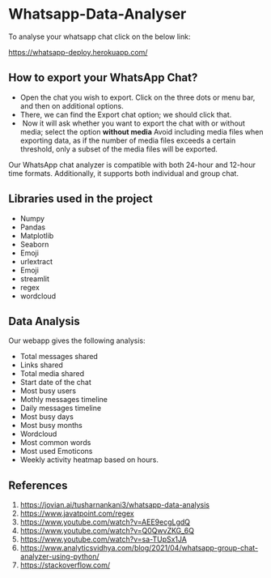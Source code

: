 # Whatsapp-Data-Analyser


To analyse your whatsapp chat click on the below link: 

https://whatsapp-deploy.herokuapp.com/


## How to export your WhatsApp Chat?

* Open the chat you wish to export. Click on the three dots or menu bar, and then on additional options.
* There, we can find the Export chat option; we should click that.
*  Now it will ask whether you want to export the chat with or without media; select the option **without media** Avoid including media files when exporting data, as if the number of media files exceeds a certain threshold, only a subset of the media files will be exported.

Our WhatsApp chat analyzer is compatible with both 24-hour and 12-hour time formats. Additionally, it supports both individual and group chat.

## Libraries used in the project

* Numpy
* Pandas
* Matplotlib
* Seaborn
* Emoji
* urlextract
* Emoji
* streamlit
* regex
* wordcloud


## Data Analysis

Our webapp gives the following analysis:

* Total messages shared
* Links shared
* Total media shared
* Start date of the chat
* Most busy users
* Mothly messages timeline
* Daily messages timeline
* Most busy days
* Most busy months
* Wordcloud
* Most common words
* Most used Emoticons
* Weekly activity heatmap based on hours.

## References 

1. https://jovian.ai/tusharnankani3/whatsapp-data-analysis
2. https://www.javatpoint.com/regex
3. https://www.youtube.com/watch?v=AEE9ecgLgdQ
4. https://www.youtube.com/watch?v=Q0QwvZKG_6Q
5. https://www.youtube.com/watch?v=sa-TUpSx1JA
6. https://www.analyticsvidhya.com/blog/2021/04/whatsapp-group-chat-analyzer-using-python/
7. https://stackoverflow.com/
